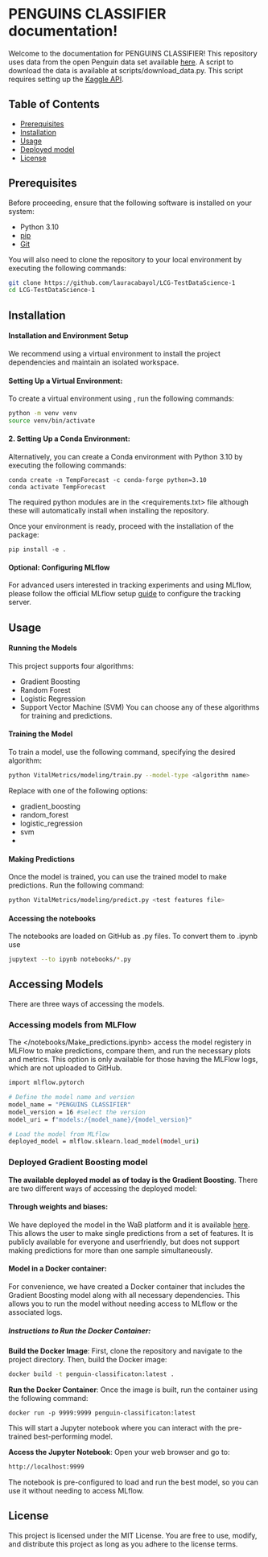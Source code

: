 # PENGUINS CLASSIFIER documentation!
Welcome to the documentation for PENGUINS CLASSIFIER! This repository uses data from the open Penguin data set available [here](https://www.kaggle.com/datasets/satyajeetrai/palmer-penguins-dataset-for-eda). A script to download the data is available at scripts/download_data.py. This script requires setting up the [Kaggle API](https://www.kaggle.com/docs/api).

## Table of Contents

- [Prerequisites](##Prerequisites)
- [Installation](##installation)
- [Usage](##usage)
- [Deployed model](##Accessing-the-LSTM-depolyed-model)
- [License](##license)

## Prerequisites

Before proceeding, ensure that the following software is installed on your system:

- Python 3.10
- [pip](https://pip.pypa.io/en/stable/installation/)
- [Git](https://git-scm.com/book/en/v2/Getting-Started-Installing-Git)

You will also need to clone the repository to your local environment by executing the following commands:

```bash
git clone https://github.com/lauracabayol/LCG-TestDataScience-1
cd LCG-TestDataScience-1
```
## Installation

#### Installation and Environment Setup
We recommend using a virtual environment to install the project dependencies and maintain an isolated workspace.
#### Setting Up a Virtual Environment:
To create a virtual environment using <venv>, run the following commands:
```bash
python -m venv venv
source venv/bin/activate  
```
#### 2. Setting Up a Conda Environment:
Alternatively, you can create a Conda environment with Python 3.10 by executing the following commands:
```
conda create -n TempForecast -c conda-forge python=3.10
conda activate TempForecast
```
The required python modules are in the <requirements.txt> file although these will automatically install when installing the repository.

Once your environment is ready, proceed with the installation of the package:

```
pip install -e .
``` 
#### Optional: Configuring MLflow
For advanced users interested in tracking experiments and using MLflow, please follow the official MLflow setup [guide](https://mlflow.org/docs/latest/getting-started/index.html) to configure the tracking server.

## Usage

#### Running the Models
This project supports four algorithms:

- Gradient Boosting
- Random Forest
- Logistic Regression
- Support Vector Machine (SVM)
You can choose any of these algorithms for training and predictions.

#### Training the Model
To train a model, use the following command, specifying the desired algorithm:
```bash
python VitalMetrics/modeling/train.py --model-type <algorithm name>
```
Replace <algorithm name> with one of the following options:
- gradient_boosting
- random_forest
- logistic_regression
- svm
- 
#### Making Predictions
Once the model is trained, you can use the trained model to make predictions. Run the following command:
```bash
python VitalMetrics/modeling/predict.py <test features file>
```

#### Accessing the notebooks
The notebooks are loaded on GitHub as .py files. To convert them to .ipynb use <jupytext>

```bash
jupytext --to ipynb notebooks/*.py
```
## Accessing Models
There are three ways of accessing the models.

### Accessing models from MLFlow
The </notebooks/Make_predictions.ipynb> access the model registery in MLFlow to make predictions, compare them, and run the necessary plots and metrics. This option is only available for those having the MLFlow logs, which are not uploaded to GitHub.
```bash
import mlflow.pytorch

# Define the model name and version
model_name = "PENGUINS CLASSIFIER"
model_version = 16 #select the version
model_uri = f"models:/{model_name}/{model_version}"

# Load the model from MLflow
deployed_model = mlflow.sklearn.load_model(model_uri)
```
### Deployed Gradient Boosting model
**The available deployed model as of today is the Gradient Boosting**. There are two different ways of accessing the deployed model:

#### Through weights and biases:
We have deployed the model in the WaB platform and it is available [here](https://huggingface.co/spaces/lauracabayol/PENGUINS_CLASSIFIER). This allows the user to make single predictions from a set of features. It is publicly available for everyone and userfriendly, but does not support making predictions for more than one sample simultaneously. 

#### Model in a Docker container:

For convenience, we have created a Docker container that includes the Gradient Boosting model along with all necessary dependencies. This allows you to run the model without needing access to MLflow or the associated logs.

##### Instructions to Run the Docker Container:

**Build the Docker Image**: First, clone the repository and navigate to the project directory. Then, build the Docker image:
```bash
docker build -t penguin-classificaton:latest .
```
**Run the Docker Container**: Once the image is built, run the container using the following command:
```
docker run -p 9999:9999 penguin-classificaton:latest
```
This will start a Jupyter notebook where you can interact with the pre-trained best-performing model.

**Access the Jupyter Notebook**: Open your web browser and go to:
```bash
http://localhost:9999
```
The notebook is pre-configured to load and run the best model, so you can use it without needing to access MLflow.

## License

This project is licensed under the MIT License. You are free to use, modify, and distribute this project as long as you adhere to the license terms.
